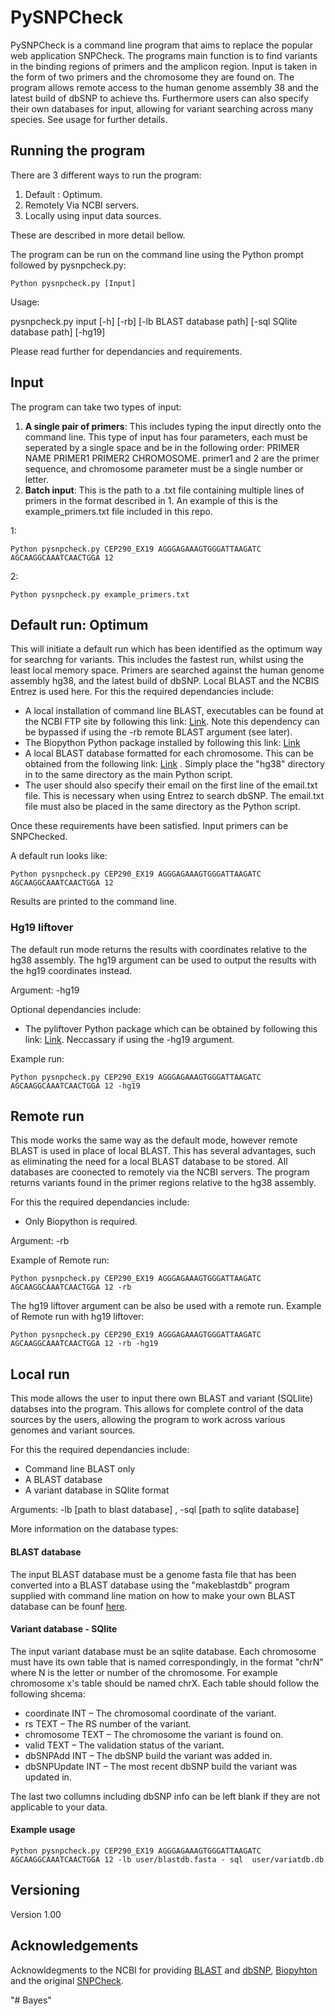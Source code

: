 # PySNPCheck
PySNPCheck is a command line program that aims to replace the popular web
application SNPCheck. The programs main function is to find variants in
the binding regions of primers and the amplicon region. Input is taken in the
form of two primers and the chromosome they are found on. The program allows
remote access to the human genome assembly 38 and the latest build of dbSNP to achieve ths.
Furthermore users can also specify their own databases for input, allowing
for variant searching across many species. See usage for further details.

## Running the program
There are 3 different ways to run the program:
1. Default : Optimum.
2. Remotely Via NCBI servers.
3. Locally using input data sources.

These are described in more detail bellow.

The program can be run on the command line using the Python prompt
followed by pysnpcheck.py:

```
Python pysnpcheck.py [Input]
```

Usage:

pysnpcheck.py input [-h] [-rb] [-lb BLAST database path] [-sql SQlite database path] [-hg19]

Please read further for dependancies and requirements.

## Input

The program can take two types of input:

1. **A single pair of primers**: This includes typing the input directly
onto the command line. This type of input has four parameters, each must be seperated
by a single space and be in the following order: PRIMER NAME PRIMER1 PRIMER2 CHROMOSOME.
primer1 and 2 are the primer sequence, and chromosome parameter must be a single number or letter.
2. **Batch input**: This is the path to a .txt file containing multiple lines of primers in the
format described in 1. An example of this is the example_primers.txt file included in this repo.

1:
```
Python pysnpcheck.py CEP290_EX19 AGGGAGAAAGTGGGATTAAGATC AGCAAGGCAAATCAACTGGA 12
```
2:
```
Python pysnpcheck.py example_primers.txt
```




## Default run: Optimum

This will initiate a default run which has been identified as the optimum way for searchng for variants. This includes the fastest run, whilst using the least local memory space. Primers are searched against the human genome assembly
hg38, and the latest build of dbSNP. Local BLAST and the NCBIS Entrez is used here.
For this the required dependancies include:
* A local installation of command line BLAST, executables can be found
at the NCBI FTP site by following this link: [Link](ftp://ftp.ncbi.nlm.nih.gov/blast/executables/blast+/LATEST/). Note this
dependency can be bypassed if using the -rb remote BLAST argument (see later).
* The Biopython Python package installed by following this link: [Link](http://biopython.org/wiki/Download)
* A local BLAST database formatted for each chromosome. This can be obtained from the following link: [Link](https://www.dropbox.com/sh/5gaaavpp0hxzaou/AADvXGBHRBj0Hxoig0DQCmbva?dl=0)
. Simply place the "hg38" directory in to the same directory as the main
Python script.
* The user should also specify their email on the first line of the email.txt file.
This is necessary when using Entrez to search dbSNP. The email.txt file must also
be placed in the same directory as the Python script.

Once these requirements have been satisfied. Input primers can be SNPChecked.

A default run looks like:

```
Python pysnpcheck.py CEP290_EX19 AGGGAGAAAGTGGGATTAAGATC AGCAAGGCAAATCAACTGGA 12
```

Results are printed to the command line.



### Hg19 liftover

The default run mode returns the results with coordinates relative to the hg38 assembly. The hg19 argument can be used to output the results with the hg19 coordinates instead.

Argument: -hg19

Optional dependancies include:
* The pyliftover Python package which can be obtained by following this link:
[Link](https://pypi.python.org/pypi/pyliftover). Neccassary if using the -hg19 argument.

Example run:
```
Python pysnpcheck.py CEP290_EX19 AGGGAGAAAGTGGGATTAAGATC AGCAAGGCAAATCAACTGGA 12 -hg19
```

## Remote run

This mode works the same way as the default mode, however remote BLAST is used in place of local BLAST. This has several advantages, such as eliminating the need for a local BLAST database to be stored. All databases are coonected to remotely via the NCBI servers. The program returns variants found in the primer regions relative to the hg38 assembly. 

For this the required dependancies include:
* Only Biopython is required.

Argument: -rb

Example of Remote run:
```
Python pysnpcheck.py CEP290_EX19 AGGGAGAAAGTGGGATTAAGATC AGCAAGGCAAATCAACTGGA 12 -rb
```

The hg19 liftover argument can be also be used with a remote run.
Example of Remote run with hg19 liftover:
```
Python pysnpcheck.py CEP290_EX19 AGGGAGAAAGTGGGATTAAGATC AGCAAGGCAAATCAACTGGA 12 -rb -hg19
```

## Local run

This mode allows the user to input there own BLAST and variant (SQLlite) databses into the program. This allows for complete control of the data sources by the users, allowing the program to work across various genomes and variant sources. 

For this the required dependancies include:
* Command line BLAST only
* A BLAST database
* A variant database in SQlite format

Arguments: -lb [path to blast database] , -sql [path to sqlite database]

More information on the database types:

#### BLAST database
The input BLAST database must be a genome fasta file that has been converted into a BLAST database using the "makeblastdb" program supplied with command line mation on how to make your own BLAST database can be founf [here](https://www.ncbi.nlm.nih.gov/books/NBK279688/).

#### Variant database - SQlite
The input variant database must be an sqlite database. Each chromosome must have its own table that is named correspondingly, in the format "chrN" where N is the letter or number of the chromosome. For example chromosome x's table should be named chrX. Each table should follow the following shcema:
* coordinate INT – The chromosomal coordinate of the variant.
* rs TEXT – The RS number of the variant. 
*	chromosome TEXT – The chromosome the variant is found on.
*	valid TEXT – The validation status of the variant. 
*	dbSNPAdd INT – The dbSNP build the variant was added in.
*	dbSNPUpdate INT – The most recent dbSNP build the variant was updated in.

The last two collumns including dbSNP info can be left blank if they are not applicable to your data.


#### Example usage

```
Python pysnpcheck.py CEP290_EX19 AGGGAGAAAGTGGGATTAAGATC AGCAAGGCAAATCAACTGGA 12 -lb user/blastdb.fasta - sql  user/variatdb.db
```


## Versioning

Version 1.00 


## Acknowledgements 

Acknowldegments to the NCBI for providing [BLAST](https://blast.ncbi.nlm.nih.gov/Blast.cgi) and [dbSNP](https://www.ncbi.nlm.nih.gov/projects/SNP/), [Biopyhton](http://biopython.org) and the original [SNPCheck](https://secure.ngrl.org.uk/SNPCheck/snpcheck.htm;jsessionid=530F015F6FE3CCD20221B182B1DE9839).

"# Bayes" 
